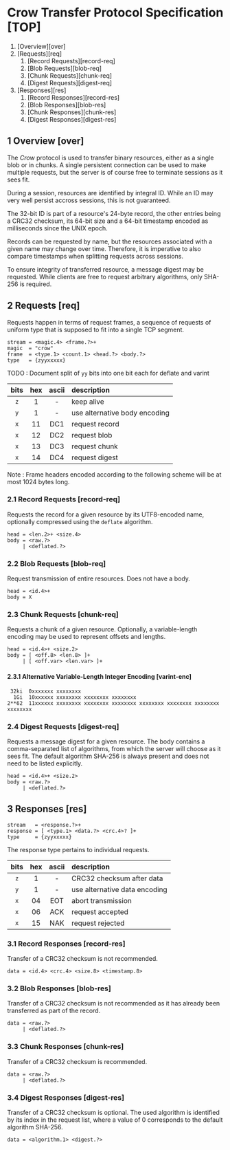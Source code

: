 # Crow Transfer Protocol Specification [TOP]

1. [Overview][over]
2. [Requests][req]
    1. [Record Requests][record-req]
    2. [Blob Requests][blob-req]
    3. [Chunk Requests][chunk-req]
    4. [Digest Requests][digest-req]
3. [Responses][res]
    1. [Record Responses][record-res]
    2. [Blob Responses][blob-res]
    3. [Chunk Responses][chunk-res]
    4. [Digest Responses][digest-res]

## 1 Overview [over]

The *Crow* protocol is used to transfer binary resources, either as a single blob or in chunks. A single persistent connection can be used to make multiple requests, but the server is of course free to terminate sessions as it sees fit.

During a session, resources are identified by integral ID. While an ID may very well persist accross sessions, this is not guaranteed.

The 32-bit ID is part of a resource's 24-byte record, the other entries being a CRC32 checksum, its 64-bit size and a 64-bit timestamp encoded as milliseconds since the UNIX epoch.

Records can be requested by name, but the resources associated with a given name may change over time. Therefore, it is imperative to also compare timestamps when splitting requests across sessions.

To ensure integrity of transferred resource, a message digest may be requested. While clients are free to request arbitrary algorithms, only SHA-256 is required.

## 2 Requests [req]

Requests happen in terms of request frames, a sequence of requests of uniform type that is supposed to fit into a single TCP segment.

```
stream = <magic.4> <frame.?>+
magic  = "crow"
frame  = <type.1> <count.1> <head.?> <body.?>
type   = {zyyxxxxx}
```

TODO
:   Document split of `yy` bits into one bit each for deflate and varint

| bits | hex | ascii | description                   |
|:----:|:---:|:-----:|:------------------------------|
| `z`  |  1  |   -   | keep alive                    |
| `y`  |  1  |   -   | use alternative body encoding |
| `x`  | 11  |  DC1  | request record                |
| `x`  | 12  |  DC2  | request blob                  |
| `x`  | 13  |  DC3  | request chunk                 |
| `x`  | 14  |  DC4  | request digest                |

Note
:   Frame headers encoded according to the following scheme will be at most 1024 bytes long.

### 2.1 Record Requests [record-req]

Requests the record for a given resource by its UTF8-encoded name, optionally compressed using the `deflate` algorithm.

```
head = <len.2>+ <size.4>
body = <raw.?>
     | <deflated.?>
```

### 2.2 Blob Requests [blob-req]

Request transmission of entire resources. Does not have a body.

```
head = <id.4>+
body = X
```

### 2.3 Chunk Requests [chunk-req]

Requests a chunk of a given resource. Optionally, a variable-length encoding may be used to represent offsets and lengths.

```
head = <id.4>+ <size.2>
body = [ <off.8> <len.8> ]+
     | [ <off.var> <len.var> ]+
```

#### 2.3.1 Alternative Variable-Length Integer Encoding [varint-enc]

```
 32ki  0xxxxxxx xxxxxxxx
  1Gi  10xxxxxx xxxxxxxx xxxxxxxx xxxxxxxx
2**62  11xxxxxx xxxxxxxx xxxxxxxx xxxxxxxx xxxxxxxx xxxxxxxx xxxxxxxx xxxxxxxx
```

### 2.4 Digest Requests [digest-req]

Requests a message digest for a given resource. The body contains a comma-separated list of algorithms, from which the server will choose as it sees fit. The default algorithm SHA-256 is always present and does not need to be listed explicitly.

```
head = <id.4>+ <size.2>
body = <raw.?>
     | <deflated.?>
```

## 3 Responses [res]

```
stream   = <response.?>+
response = [ <type.1> <data.?> <crc.4>? ]+
type     = {zyyxxxxx}
```

The response type pertains to individual requests.

| bits | hex | ascii | description                   |
|:----:|:---:|:-----:|:------------------------------|
| `z`  |  1  |   -   | CRC32 checksum after data     |
| `y`  |  1  |   -   | use alternative data encoding |
| `x`  | 04  |  EOT  | abort transmission            |
| `x`  | 06  |  ACK  | request accepted              |
| `x`  | 15  |  NAK  | request rejected              |

### 3.1 Record Responses [record-res]

Transfer of a CRC32 checksum is not recommended.

```
data = <id.4> <crc.4> <size.8> <timestamp.8>
```

### 3.2 Blob Responses [blob-res]

Transfer of a CRC32 checksum is not recommended as it has already been transferred as part of the record.

```
data = <raw.?>
     | <deflated.?>
```

### 3.3 Chunk Responses [chunk-res]

Transfer of a CRC32 checksum is recommended.

```
data = <raw.?>
     | <deflated.?>
```

### 3.4 Digest Responses [digest-res]

Transfer of a CRC32 checksum is optional. The used algorithm is identified by its index in the request list, where a value of 0 corresponds to the default algorithm SHA-256.

```
data = <algorithm.1> <digest.?>
```
